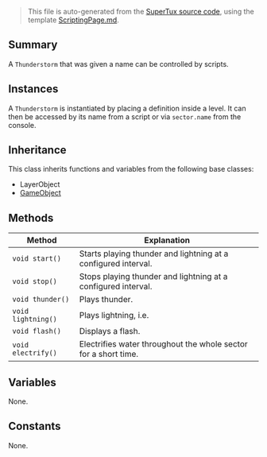 > This file is auto-generated from the [SuperTux source code](https://github.com/SuperTux/supertux/tree/master/src), using the template [ScriptingPage.md](https://github.com/SuperTux/wiki/tree/master/templates/ScriptingPage.md).

Summary
-------

A `Thunderstorm` that was given a name can be controlled by scripts. 

Instances
--------

A `Thunderstorm` is instantiated by placing a definition inside a level. It can then be accessed by its name from a script or via `sector.name` from the console. 

Inheritance
--------

This class inherits functions and variables from the following base classes:
* LayerObject
* [GameObject](https://github.com/SuperTux/supertux/wiki/ScriptingGameObject)


Methods
-------

Method | Explanation
-------|-------
`void start()` | Starts playing thunder and lightning at a configured interval.
`void stop()` | Stops playing thunder and lightning at a configured interval.
`void thunder()` | Plays thunder.
`void lightning()` | Plays lightning, i.e.
`void flash()` | Displays a flash.
`void electrify()` | Electrifies water throughout the whole sector for a short time.


Variables
---------

None.

Constants
---------

None.

